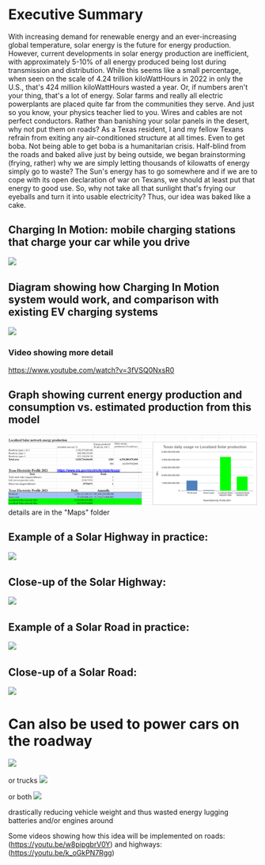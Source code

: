 # Executive Summary

With increasing demand for renewable energy and an ever-increasing global temperature, solar energy is the future for energy production. However, current developments in solar energy production are inefficient, with approximately 5-10% of all energy produced being lost during transmission and distribution. While this seems like a small percentage, when seen on the scale of 4.24 trillion kiloWattHours in 2022 in only the U.S., that's 424 million kiloWattHours wasted a year. Or, if numbers aren't your thing, that's a lot of energy. Solar farms and really all electric powerplants are placed quite far from the communities they serve. And just so you know, your physics teacher lied to you. Wires and cables are not perfect conductors. Rather than banishing your solar panels in the desert, why not put them on roads? As a Texas resident, I and my fellow Texans refrain from exiting any air-conditioned structure at all times. Even to get boba. Not being able to get boba is a humanitarian crisis. Half-blind from the roads and baked alive just by being outside, we began brainstorming (frying, rather) why we are simply letting thousands of kilowatts of energy simply go to waste? The Sun's energy has to go somewhere and if we are to cope with its open declaration of war on Texans, we should at least put that energy to good use. So, why not take all that sunlight that's frying our eyeballs and turn it into usable electricity? Thus, our idea was baked like a cake. 

## Charging In Motion: mobile charging stations that charge your car while you drive
<img src="https://github.com/danjulsj/National-Localized-Solar-Network-Initiative/blob/main/images/chargingInMotionGE.png"/>

## Diagram showing how Charging In Motion system would work, and comparison with existing EV charging systems
<img src="https://github.com/danjulsj/National-Localized-Solar-Network-Initiative/blob/main/images/charginInMotion.png"/>

### Video showing more detail
https://www.youtube.com/watch?v=3fVSQ0NxsR0

 ## Graph showing current energy production and consumption vs. estimated production from this model
 <img src="https://github.com/danjulsj/National-Localized-Solar-Network-Initiative/blob/main/images/Full%20graph.png"/>
 details are in the "Maps" folder


## Example of a Solar Highway in practice:
<img src="https://github.com/danjulsj/Solar-Road/blob/main/images/hw.jpg"/>



## Close-up of the Solar Highway:
<img src="https://github.com/danjulsj/Solar-Road/blob/main/images/hw_detail.jpg"/>



## Example of a Solar Road in practice:
<img src="https://github.com/danjulsj/Solar-Road/blob/main/images/sub.jpg"/>



## Close-up of a Solar Road:
<img src="https://github.com/danjulsj/Solar-Road/blob/main/images/sub_detail.jpg"/>

# Can also be used to power cars on the roadway
<img src="https://github.com/danjulsj/Solazrized-American-Transportation-Network/blob/main/images/poweredRoadCar.jpg"/>

or trucks
<img src="https://github.com/danjulsj/Solazrized-American-Transportation-Network/blob/main/images/poweredRoadTruck.jpg"/>

or both
<img src="https://github.com/danjulsj/Solazrized-American-Transportation-Network/blob/main/images/poweredRoadTruckAndCar.jpg"/>

drastically reducing vehicle weight and thus wasted energy lugging batteries and/or engines around



Some videos showing how this idea will be implemented on roads: (https://youtu.be/w8pipgbrV0Y) and highways: (https://youtu.be/k_oGkPN7Rgg)
